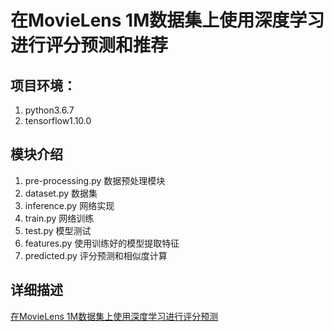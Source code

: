 # 在MovieLens 1M数据集上使用深度学习进行评分预测和推荐

## 项目环境：
1. python3.6.7
2. tensorflow1.10.0

## 模块介绍
1. pre-processing.py 数据预处理模块
2. dataset.py 数据集 
3. inference.py  网络实现
4. train.py 网络训练
5. test.py 模型测试
6. features.py 使用训练好的模型提取特征
7. predicted.py 评分预测和相似度计算

## 详细描述
[在MovieLens 1M数据集上使用深度学习进行评分预测](./doc/MovieLens.md)